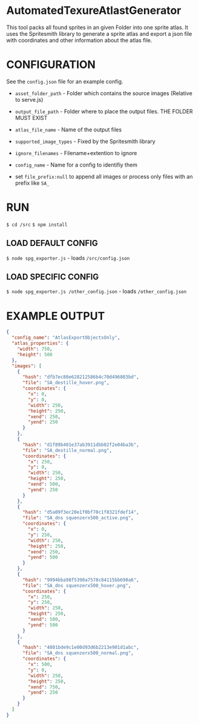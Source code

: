 # AutomatedTexureAtlastGenerator

This tool packs all found sprites in an given Folder into one sprite atlas.
It uses the Spritesmith library to generate a sprite atlas and export a json file with coordinates and other information about the atlas file.

# CONFIGURATION
 See the `config.json` file for an example config.

* `asset_folder_path` - Folder which contains the source images (Relative to serve.js)
* `output_file_path` - Folder where to place the output files. THE FOLDER MUST EXIST
* `atlas_file_name` - Name of the output files
* `supported_image_types` - Fixed by the Spritesmith library
* `ignore_filenames` - Filename+extention to ignore
* `config_name` - Name for a config to identifiy them

* set `file_prefix:null` to append all images or process only files with an prefix like `SA_`


# RUN
`$ cd /src`
`$ npm install`

## LOAD DEFAULT CONFIG
`$ node spg_exporter.js` - loads `/src/config.json`

## LOAD SPECIFIC CONFIG
`$ node spg_exporter.js /other_config.json` - loads `/other_config.json`




# EXAMPLE OUTPUT

```json
{
  "config_name": "AtlasExportObjectsOnly",
  "atlas_properties": {
    "width": 750,
    "height": 500
  },
  "images": [
    {
      "hash": "dfb7ec80e628212586b4c70d496803bd",
      "file": "SA_destille_hover.png",
      "coordinates": {
        "x": 0,
        "y": 0,
        "width": 250,
        "height": 250,
        "xend": 250,
        "yend": 250
      }
    },
    {
      "hash": "d1f89b401e37ab3911dbb02f2e04ba3b",
      "file": "SA_destille_normal.png",
      "coordinates": {
        "x": 250,
        "y": 0,
        "width": 250,
        "height": 250,
        "xend": 500,
        "yend": 250
      }
    },
    {
      "hash": "d5a09f3ec20e1f0bf70c1f8321fdef14",
      "file": "SA_dns squenzerx500_active.png",
      "coordinates": {
        "x": 0,
        "y": 250,
        "width": 250,
        "height": 250,
        "xend": 250,
        "yend": 500
      }
    },
    {
      "hash": "9994bba98f5390a7578c84115bb698a6",
      "file": "SA_dns squenzerx500_hover.png",
      "coordinates": {
        "x": 250,
        "y": 250,
        "width": 250,
        "height": 250,
        "xend": 500,
        "yend": 500
      }
    },
    {
      "hash": "4801bde9c1e00d93d6b2213e901d1abc",
      "file": "SA_dns squenzerx500_normal.png",
      "coordinates": {
        "x": 500,
        "y": 0,
        "width": 250,
        "height": 250,
        "xend": 750,
        "yend": 250
      }
    }
  ]
}




